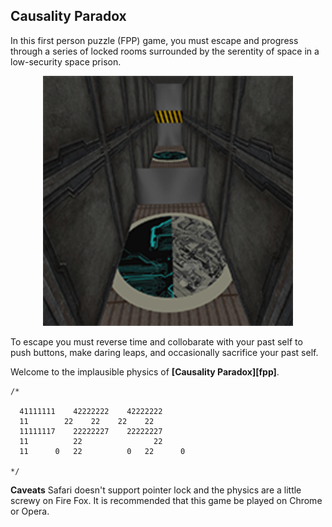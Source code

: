 ## **Causality Paradox**
In this first person puzzle (FPP) game, you must escape and progress through a series of locked rooms surrounded by the serentity of space in a low-security space prison.

<a href="build/home" style="text-align:center;display:block;"><img src="build/assets/images/demo/lev4.png" width="400"></a>

To escape you must reverse time and collobarate with your past self to push buttons, make daring leaps, and occasionally sacrifice your past self.

Welcome to the implausible physics of **[Causality Paradox][fpp]**.

```
/*

  41111111    42222222    42222222
  11		22    22    22    22
  11111117    22222227    22222227
  11          22			    22
  11      0   22		  0   22      0

*/
```

**Caveats**
Safari doesn't support pointer lock and the physics are a little screwy on Fire Fox. It is recommended that this game be played on Chrome or Opera.
